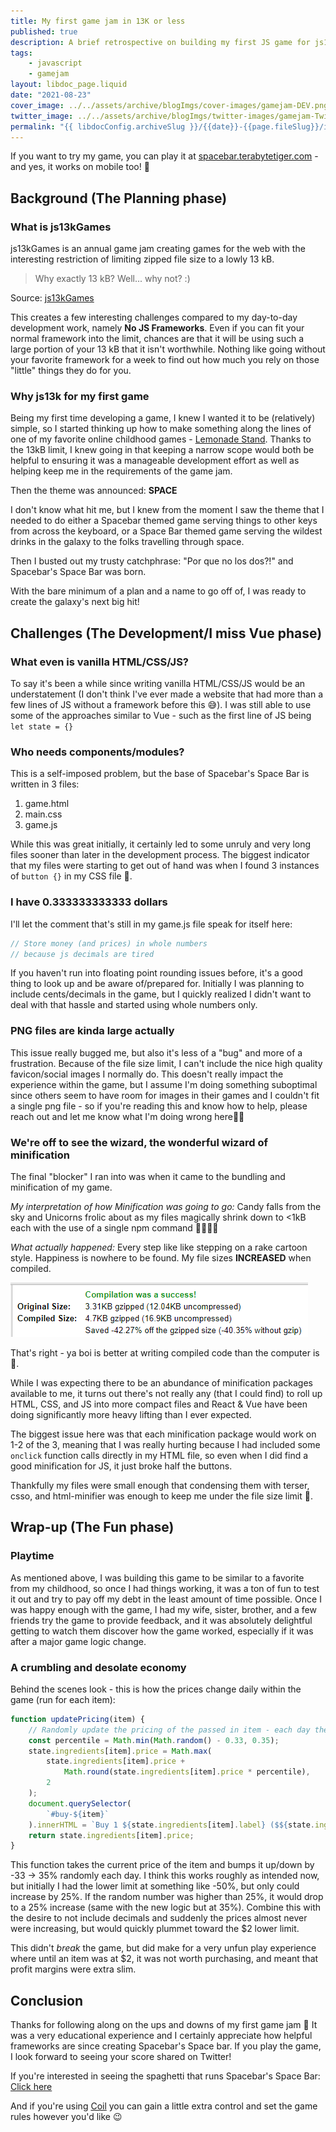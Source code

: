 ```yaml
---
title: My first game jam in 13K or less
published: true
description: A brief retrospective on building my first JS game for js13kGames 2021 covering the fun parts, the challenges, and what I'm submitting as my entry!
tags:
    - javascript
    - gamejam
layout: libdoc_page.liquid
date: "2021-08-23"
cover_image: ../../assets/archive/blogImgs/cover-images/gamejam-DEV.png
twitter_image: ../../assets/archive/blogImgs/twitter-images/gamejam-Twitter.png
permalink: "{{ libdocConfig.archiveSlug }}/{{date}}-{{page.fileSlug}}/index.html"
---
```


If you want to try my game, you can play it at [spacebar.terabytetiger.com](https://spacebar.terabytetiger.com) - and yes, it works on mobile too! 🥳

## Background (The Planning phase)

### What is js13kGames

js13kGames is an annual game jam creating games for the web with the interesting restriction of limiting zipped file size to a lowly 13 kB.

> Why exactly 13 kB?
> Well... why not? :)

Source: [js13kGames](https://js13kgames.com/)

This creates a few interesting challenges compared to my day-to-day development work, namely **No JS Frameworks**. Even if you can fit your normal framework into the limit, chances are that it will be using such a large portion of your 13 kB that it isn't worthwhile. Nothing like going without your favorite framework for a week to find out how much you rely on those "little" things they do for you.

### Why js13k for my first game

Being my first time developing a game, I knew I wanted it to be (relatively) simple, so I started thinking up how to make something along the lines of one of my favorite online childhood games - [Lemonade Stand](https://www.coolmathgames.com/0-lemonade-stand). Thanks to the 13kB limit, I knew going in that keeping a narrow scope would both be helpful to ensuring it was a manageable development effort as well as helping keep me in the requirements of the game jam.

Then the theme was announced: **SPACE**

I don't know what hit me, but I knew from the moment I saw the theme that I needed to do either a Spacebar themed game serving things to other keys from across the keyboard, or a Space Bar themed game serving the wildest drinks in the galaxy to the folks travelling through space.

Then I busted out my trusty catchphrase: "Por que no los dos?!" and Spacebar's Space Bar was born.

With the bare minimum of a plan and a name to go off of, I was ready to create the galaxy's next big hit!

## Challenges (The Development/I miss Vue phase)

### What even is vanilla HTML/CSS/JS?

To say it's been a while since writing vanilla HTML/CSS/JS would be an understatement (I don't think I've ever made a website that had more than a few lines of JS without a framework before this 😅). I was still able to use some of the approaches similar to Vue - such as the first line of JS being `let state = {}`

### Who needs components/modules?

This is a self-imposed problem, but the base of Spacebar's Space Bar is written in 3 files:

1. game.html
1. main.css
1. game.js

While this was great initially, it certainly led to some unruly and very long files sooner than later in the development process. The biggest indicator that my files were starting to get out of hand was when I found 3 instances of `button {}` in my CSS file 🤪.

### I have 0.333333333333 dollars

I'll let the comment that's still in my game.js file speak for itself here:

```js
// Store money (and prices) in whole numbers
// because js decimals are tired
```

If you haven't run into floating point rounding issues before, it's a good thing to look up and be aware of/prepared for. Initially I was planning to include cents/decimals in the game, but I quickly realized I didn't want to deal with that hassle and started using whole numbers only.

### PNG files are kinda large actually

This issue really bugged me, but also it's less of a "bug" and more of a frustration. Because of the file size limit, I can't include the nice high quality favicon/social images I normally do. This doesn't really impact the experience within the game, but I assume I'm doing something suboptimal since others seem to have room for images in their games and I couldn't fit a single png file - so if you're reading this and know how to help, please reach out and let me know what I'm doing wrong here🙏🏻

### We're off to see the wizard, the wonderful wizard of minification

The final "blocker" I ran into was when it came to the bundling and minification of my game.

_My interpretation of how Minification was going to go:_ Candy falls from the sky and Unicorns frolic about as my files magically shrink down to <1kB each with the use of a single npm command 🦄🍬🦄🍭

_What actually happened:_ Every step like like stepping on a rake cartoon style. Happiness is nowhere to be found. My file sizes **INCREASED** when compiled.

![Image showing that after compiling my file sizes went from 3.31KB gzipped to 4.7KB gzipped, gaining -42.27%](../../assets/archive/blogImgs/post-images/gamejam/compiledBig.png)

That's right - ya boi is better at writing compiled code than the computer is 🤪.

While I was expecting there to be an abundance of minification packages available to me, it turns out there's not really any (that I could find) to roll up HTML, CSS, and JS into more compact files and React & Vue have been doing significantly more heavy lifting than I ever expected.

The biggest issue here was that each minification package would work on 1-2 of the 3, meaning that I was really hurting because I had included some `onclick` function calls directly in my HTML file, so even when I did find a good minification for JS, it just broke half the buttons.

Thankfully my files were small enough that condensing them with terser, csso, and html-minifier was enough to keep me under the file size limit 🎉.

## Wrap-up (The Fun phase)

### Playtime

As mentioned above, I was building this game to be similar to a favorite from my childhood, so once I had things working, it was a ton of fun to test it out and try to pay off my debt in the least amount of time possible. Once I was happy enough with the game, I had my wife, sister, brother, and a few friends try the game to provide feedback, and it was absolutely delightful getting to watch them discover how the game worked, especially if it was after a major game logic change.

### A crumbling and desolate economy

Behind the scenes look - this is how the prices change daily within the game (run for each item):

```js
function updatePricing(item) {
    // Randomly update the pricing of the passed in item - each day the items will randomly change in price from -33% - +35% rounded to an integer.
    const percentile = Math.min(Math.random() - 0.33, 0.35);
    state.ingredients[item].price = Math.max(
        state.ingredients[item].price +
            Math.round(state.ingredients[item].price * percentile),
        2
    );
    document.querySelector(
        `#buy-${item}`
    ).innerHTML = `Buy 1 ${state.ingredients[item].label} ($${state.ingredients[item].price})`;
    return state.ingredients[item].price;
}
```

This function takes the current price of the item and bumps it up/down by -33 -> 35% randomly each day. I think this works roughly as intended now, but initially I had the lower limit at something like -50%, but only could increase by 25%. If the random number was higher than 25%, it would drop to a 25% increase (same with the new logic but at 35%). Combine this with the desire to not include decimals and suddenly the prices almost never were increasing, but would quickly plummet toward the \$2 lower limit.

This didn't _break_ the game, but did make for a very unfun play experience where until an item was at \$2, it was not worth purchasing, and meant that profit margins were extra slim.

## Conclusion

Thanks for following along on the ups and downs of my first game jam 🥳 It was a very educational experience and I certainly appreciate how helpful frameworks are since creating Spacebar's Space bar. If you play the game, I look forward to seeing your score shared on Twitter!

If you're interested in seeing the spaghetti that runs Spacebar's Space Bar: [Click here](https://github.com/TerabyteTiger/spacebar-space-bar)

And if you're using [Coil](https://coil.com) you can gain a little extra control and set the game rules however you'd like 😉
